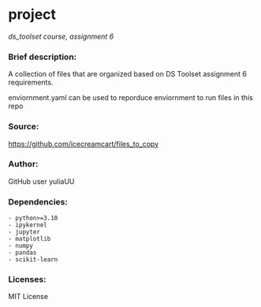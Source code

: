 # project
*ds_toolset course, assignment 6*

### Brief description: 
A collection of files that are organized based on DS Toolset assignment 6 requirements. 

enviornment.yaml can be used to reporduce enviornment to run files in this repo

### Source: 
https://github.com/icecreamcart/files_to_copy

### Author: 
GitHub user yuliaUU

### Dependencies: 
    - python>=3.10
    - ipykernel
    - jupyter
    - matplotlib
    - numpy
    - pandas
    - scikit-learn

### Licenses: 
MIT License

